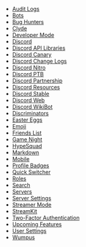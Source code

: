 * [Audit Logs](/audit-logs) <!--audit log;auditlog;auditlogs;moderation logs;mod logs-->
* [Bots](/bots) <!--bot;discord bot;discord bots-->
* [Bug Hunters](/bug-hunters) <!--bughunters;bugs;bug;we are number one;we are bug hunters;almightydabbit;dabbit;daddit;rabbit-->
* [Clyde](/clyde) <!--nonexistent-->
* [Developer Mode](/developer-mode) <!--dev mode;dev-mode;developer-->
* [Discord](/discord)
* [Discord API Libraries](/libraries) <!--api;libraries;dapi-->
* [Discord Canary](/canary) <!--alpha;dcanary;canary-->
* [Discord Change Logs](/changelog)
* [Discord Nitro](/nitro) <!--zoom;turbo;nitro;fast;premium;gold-->
* [Discord PTB](/ptb) <!--ptb;dptb;public test build;beta-->
* [Discord Partnership](/partners) <!--mallorypls;partner;partnership;partnered;vip-->
* [Discord Resources](/resources) <!--resources;dresources-->
* [Discord Stable](/stable) <!--stable;dstable;download-->
* [Discord Web](/web) <!--web;browser;web version-->
* [Discord WikiBot](/wikibot)<!--wikibot-->
* [Discriminators](/discriminator) <!--discrim;discriminator;discordtag-->
* [Easter Eggs](/easter-eggs) <!--easter;eastereggs;konami;easteregg;easter egg;me me big boy-->
* [Emoji](/emoji) <!--emote;emotes;emojis;emoticons;emoticon;smileys-->
* [Friends List](/friends) <!--friends;friend-->
* [Game Night](/gamenight) <!--twitch;stream;vlog;game night-->
* [HypeSquad](/hypesquad) <!--hype;getschwifty;bestbadge;bestserver-->
* [Markdown](/markdown)
* [Mobile](/mobile) <!--testflight;android;ios-->
* [Profile Badges](/badges) <!--badges;badge-->
* [Quick Switcher](/quick-switcher) <!--quickswitcher;fastswitcher;sonic;qs;speedoflight-->
* [Roles](/roles) <!--role-->
* [Search](/search) <!--where is waldo-->
* [Servers](/servers) <!--guilds;server;guild-->
* [Server Settings](/server-settings) <!--ssettings;serversettings-->
* [Streamer Mode](/streamer-mode) <!--stream mode;streaming mode;live streaming-->
* [StreamKit](/streamkit) <!--stream kit-->
* [Two-Factor Authentication](/two-factor-authentication) <!--2fa;2-fa;2 fa;2 step;two step;2 step authentication;twofactor authentication;tfa-->
* [Upcoming Features](/upcoming-features) <!--features;upcomingfeatures;new features;screenshare when;screen share when-->
* [User Settings](/user-settings) <!--usettings;usersettings;user-->
* [Wumpus](/wumpus) <!--wumpuses;mascotte-->

